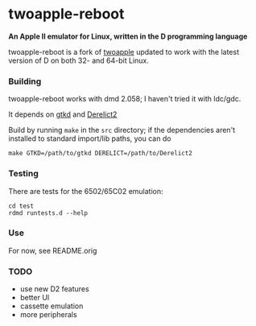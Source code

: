 # twoapple-reboot

**An Apple II emulator for Linux, written in the D programming language**

twoapple-reboot is a fork of [twoapple](https://code.google.com/p/twoapple)
updated to work with the latest version of D on both 32- and 64-bit Linux.

### Building

twoapple-reboot works with dmd 2.058; I haven't tried it with ldc/gdc.

It depends on [gtkd](http://www.dsource.org/projects/gtkd) and [Derelict2](http://www.dsource.org/projects/derelict)

Build by running `make` in the `src` directory; if the dependencies aren't installed to standard import/lib paths, you can do
```
make GTKD=/path/to/gtkd DERELICT=/path/to/Derelict2
```

### Testing

There are tests for the 6502/65C02 emulation:

```
cd test
rdmd runtests.d --help
```

### Use
For now, see README.orig

### TODO

+ use new D2 features
+ better UI
+ cassette emulation
+ more peripherals
